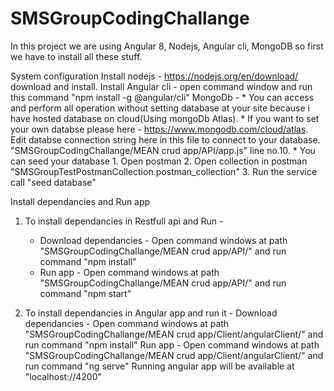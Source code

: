 # SMSGroupCodingChallange
In this project we are using Angular 8, Nodejs, Angular cli, MongoDB so first we have to install all these stuff.

System configuration
Install nodejs - https://nodejs.org/en/download/ download and install.
Install Angular cli -  open command window and run this command "npm install -g @angular/cli"
MongoDb - 
        * You can access and perform all operation without setting database at your site because i have hosted database on cloud(Using mongoDb Atlas).
        * If you want to set your own databse please here  - https://www.mongodb.com/cloud/atlas. 
        Edit  databse connection string here in this file to connect to your database.
        "SMSGroupCodingChallange/MEAN crud app/API/app.js" line no.10.
        * You can seed your database
            1. Open postman
            2. Open collection in postman "SMSGroupTestPostmanCollection.postman_collection"
            3. Run the service call "seed database"

Install dependancies and Run app
1. To install dependancies in Restfull api and Run - 
    * Download dependancies - Open command windows at path "SMSGroupCodingChallange/MEAN crud app/API/" and run command "npm install"
    * Run app - Open command windows at path "SMSGroupCodingChallange/MEAN crud app/API/" and run command "npm start"
   
    
2. To install dependancies in Angular app and run it - 
    Download dependancies - Open command windows at path "SMSGroupCodingChallange/MEAN crud app/Client/angularClient/" and run command "npm install"
    Run app - Open command windows at path "SMSGroupCodingChallange/MEAN crud app/Client/angularClient/" and run command "ng serve" Running angular app will be available at "localhost://4200" 
    
    
  
